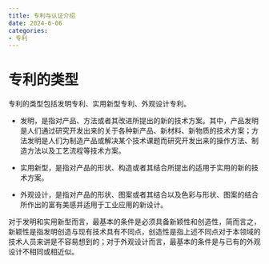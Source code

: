 ```yaml
---
title: 专利与认证介绍
date: 2024-6-06
categories:
- 专利
---
```


# 专利的类型

专利的类型包括发明专利、实用新型专利、外观设计专利。

- 发明，是指对产品、方法或者其改进所提出的新的技术方案。其中，产品发明是人们通过研究开发出来的关于各种新产品、新材料、新物质的技术方案；方法发明是人们为制造产品或解决某个技术课题而研究开发出来的操作方法、制造方法以及工艺流程等技术方案。

- 实用新型，是指对产品的形状、构造或者其结合所提出的适用于实用的新的技术方案。

- 外观设计，是指对产品的形状、图案或者其结合以及色彩与形状、图案的结合所作出的富有美感并适用于工业应用的新设计。

对于发明和实用新型而言，最基本的条件是必须具备新颖性和创造性，简而言之，新颖性是指发明创造与现有技术具有不同点，创造性是指上述不同点对于本领域的技术人员来讲是不容易想到的；对于外观设计而言，最基本的条件是与已有的外观设计不相同或相近似。